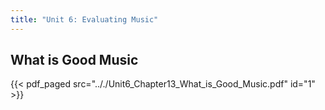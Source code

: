 ```yaml
---
title: "Unit 6: Evaluating Music"
---
```


## What is Good Music

{{< pdf_paged src=".././Unit6_Chapter13_What_is_Good_Music.pdf" id="1" >}}

